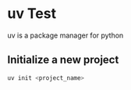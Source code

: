 # uv Test

uv is a package manager for python

## Initialize a new project

```bash
uv init <project_name>
```
